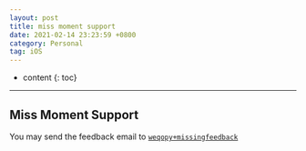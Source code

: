 ```yaml
---
layout: post
title: miss moment support
date: 2021-02-14 23:23:59 +0800
category: Personal
tag: iOS
---
```


* content
{: toc}
---

## Miss Moment Support

You may send the feedback email to [`weqopy+missingfeedback`](weqopy+missingfeedback@gmail.com)
